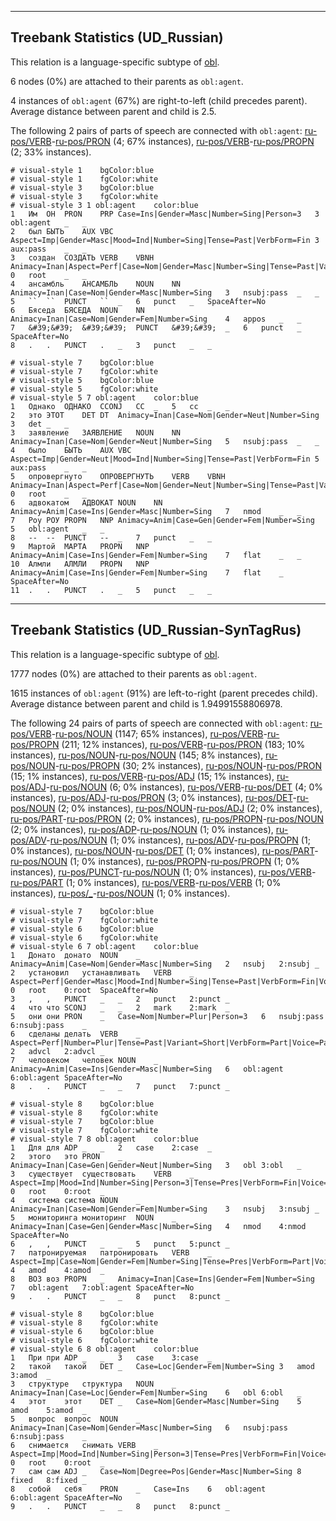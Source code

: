 

--------------------------------------------------------------------------------

## Treebank Statistics (UD_Russian)

This relation is a language-specific subtype of [obl]().

6 nodes (0%) are attached to their parents as `obl:agent`.

4 instances of `obl:agent` (67%) are right-to-left (child precedes parent).
Average distance between parent and child is 2.5.

The following 2 pairs of parts of speech are connected with `obl:agent`: [ru-pos/VERB]()-[ru-pos/PRON]() (4; 67% instances), [ru-pos/VERB]()-[ru-pos/PROPN]() (2; 33% instances).


~~~ conllu
# visual-style 1	bgColor:blue
# visual-style 1	fgColor:white
# visual-style 3	bgColor:blue
# visual-style 3	fgColor:white
# visual-style 3 1 obl:agent	color:blue
1	Им	ОН	PRON	PRP	Case=Ins|Gender=Masc|Number=Sing|Person=3	3	obl:agent	_	_
2	был	БЫТЬ	AUX	VBC	Aspect=Imp|Gender=Masc|Mood=Ind|Number=Sing|Tense=Past|VerbForm=Fin	3	aux:pass	_	_
3	создан	СОЗДАТЬ	VERB	VBNH	Animacy=Inan|Aspect=Perf|Case=Nom|Gender=Masc|Number=Sing|Tense=Past|Variant=Short|VerbForm=Part|Voice=Pass	0	root	_	_
4	ансамбль	АНСАМБЛЬ	NOUN	NN	Animacy=Inan|Case=Nom|Gender=Masc|Number=Sing	3	nsubj:pass	_	_
5	``	``	PUNCT	``	_	6	punct	_	SpaceAfter=No
6	Бяседа	БЯСЕДА	NOUN	NN	Animacy=Inan|Case=Nom|Gender=Fem|Number=Sing	4	appos	_	_
7	&#39;&#39;	&#39;&#39;	PUNCT	&#39;&#39;	_	6	punct	_	SpaceAfter=No
8	.	.	PUNCT	.	_	3	punct	_	_

~~~


~~~ conllu
# visual-style 7	bgColor:blue
# visual-style 7	fgColor:white
# visual-style 5	bgColor:blue
# visual-style 5	fgColor:white
# visual-style 5 7 obl:agent	color:blue
1	Однако	ОДНАКО	CCONJ	CC	_	5	cc	_	_
2	это	ЭТОТ	DET	DT	Animacy=Inan|Case=Nom|Gender=Neut|Number=Sing	3	det	_	_
3	заявление	ЗАЯВЛЕНИЕ	NOUN	NN	Animacy=Inan|Case=Nom|Gender=Neut|Number=Sing	5	nsubj:pass	_	_
4	было	БЫТЬ	AUX	VBC	Aspect=Imp|Gender=Neut|Mood=Ind|Number=Sing|Tense=Past|VerbForm=Fin	5	aux:pass	_	_
5	опровергнуто	ОПРОВЕРГНУТЬ	VERB	VBNH	Animacy=Inan|Aspect=Perf|Case=Nom|Gender=Neut|Number=Sing|Tense=Past|Variant=Short|VerbForm=Part|Voice=Pass	0	root	_	_
6	адвокатом	АДВОКАТ	NOUN	NN	Animacy=Anim|Case=Ins|Gender=Masc|Number=Sing	7	nmod	_	_
7	Роу	РОУ	PROPN	NNP	Animacy=Anim|Case=Gen|Gender=Fem|Number=Sing	5	obl:agent	_	_
8	--	--	PUNCT	--	_	7	punct	_	_
9	Мартой	МАРТА	PROPN	NNP	Animacy=Anim|Case=Ins|Gender=Fem|Number=Sing	7	flat	_	_
10	Алмли	АЛМЛИ	PROPN	NNP	Animacy=Anim|Case=Ins|Gender=Fem|Number=Sing	7	flat	_	SpaceAfter=No
11	.	.	PUNCT	.	_	5	punct	_	_

~~~




--------------------------------------------------------------------------------

## Treebank Statistics (UD_Russian-SynTagRus)

This relation is a language-specific subtype of [obl]().

1777 nodes (0%) are attached to their parents as `obl:agent`.

1615 instances of `obl:agent` (91%) are left-to-right (parent precedes child).
Average distance between parent and child is 1.94991558806978.

The following 24 pairs of parts of speech are connected with `obl:agent`: [ru-pos/VERB]()-[ru-pos/NOUN]() (1147; 65% instances), [ru-pos/VERB]()-[ru-pos/PROPN]() (211; 12% instances), [ru-pos/VERB]()-[ru-pos/PRON]() (183; 10% instances), [ru-pos/NOUN]()-[ru-pos/NOUN]() (145; 8% instances), [ru-pos/NOUN]()-[ru-pos/PROPN]() (30; 2% instances), [ru-pos/NOUN]()-[ru-pos/PRON]() (15; 1% instances), [ru-pos/VERB]()-[ru-pos/ADJ]() (15; 1% instances), [ru-pos/ADJ]()-[ru-pos/NOUN]() (6; 0% instances), [ru-pos/VERB]()-[ru-pos/DET]() (4; 0% instances), [ru-pos/ADJ]()-[ru-pos/PRON]() (3; 0% instances), [ru-pos/DET]()-[ru-pos/NOUN]() (2; 0% instances), [ru-pos/NOUN]()-[ru-pos/ADJ]() (2; 0% instances), [ru-pos/PART]()-[ru-pos/PRON]() (2; 0% instances), [ru-pos/PROPN]()-[ru-pos/NOUN]() (2; 0% instances), [ru-pos/ADP]()-[ru-pos/NOUN]() (1; 0% instances), [ru-pos/ADV]()-[ru-pos/NOUN]() (1; 0% instances), [ru-pos/ADV]()-[ru-pos/PROPN]() (1; 0% instances), [ru-pos/NOUN]()-[ru-pos/DET]() (1; 0% instances), [ru-pos/PART]()-[ru-pos/NOUN]() (1; 0% instances), [ru-pos/PROPN]()-[ru-pos/PROPN]() (1; 0% instances), [ru-pos/PUNCT]()-[ru-pos/NOUN]() (1; 0% instances), [ru-pos/VERB]()-[ru-pos/PART]() (1; 0% instances), [ru-pos/VERB]()-[ru-pos/VERB]() (1; 0% instances), [ru-pos/_]()-[ru-pos/NOUN]() (1; 0% instances).


~~~ conllu
# visual-style 7	bgColor:blue
# visual-style 7	fgColor:white
# visual-style 6	bgColor:blue
# visual-style 6	fgColor:white
# visual-style 6 7 obl:agent	color:blue
1	Донато	донато	NOUN	_	Animacy=Anim|Case=Nom|Gender=Masc|Number=Sing	2	nsubj	2:nsubj	_
2	установил	устанавливать	VERB	_	Aspect=Perf|Gender=Masc|Mood=Ind|Number=Sing|Tense=Past|VerbForm=Fin|Voice=Act	0	root	0:root	SpaceAfter=No
3	,	,	PUNCT	_	_	2	punct	2:punct	_
4	что	что	SCONJ	_	_	2	mark	2:mark	_
5	они	они	PRON	_	Case=Nom|Number=Plur|Person=3	6	nsubj:pass	6:nsubj:pass	_
6	сделаны	делать	VERB	_	Aspect=Perf|Number=Plur|Tense=Past|Variant=Short|VerbForm=Part|Voice=Pass	2	advcl	2:advcl	_
7	человеком	человек	NOUN	_	Animacy=Anim|Case=Ins|Gender=Masc|Number=Sing	6	obl:agent	6:obl:agent	SpaceAfter=No
8	.	.	PUNCT	_	_	7	punct	7:punct	_

~~~


~~~ conllu
# visual-style 8	bgColor:blue
# visual-style 8	fgColor:white
# visual-style 7	bgColor:blue
# visual-style 7	fgColor:white
# visual-style 7 8 obl:agent	color:blue
1	Для	для	ADP	_	_	2	case	2:case	_
2	этого	это	PRON	_	Animacy=Inan|Case=Gen|Gender=Neut|Number=Sing	3	obl	3:obl	_
3	существует	существовать	VERB	_	Aspect=Imp|Mood=Ind|Number=Sing|Person=3|Tense=Pres|VerbForm=Fin|Voice=Act	0	root	0:root	_
4	система	система	NOUN	_	Animacy=Inan|Case=Nom|Gender=Fem|Number=Sing	3	nsubj	3:nsubj	_
5	мониторинга	мониторинг	NOUN	_	Animacy=Inan|Case=Gen|Gender=Masc|Number=Sing	4	nmod	4:nmod	SpaceAfter=No
6	,	,	PUNCT	_	_	5	punct	5:punct	_
7	патронируемая	патронировать	VERB	_	Aspect=Imp|Case=Nom|Gender=Fem|Number=Sing|Tense=Pres|VerbForm=Part|Voice=Pass	4	amod	4:amod	_
8	ВОЗ	воз	PROPN	_	Animacy=Inan|Case=Ins|Gender=Fem|Number=Sing	7	obl:agent	7:obl:agent	SpaceAfter=No
9	.	.	PUNCT	_	_	8	punct	8:punct	_

~~~


~~~ conllu
# visual-style 8	bgColor:blue
# visual-style 8	fgColor:white
# visual-style 6	bgColor:blue
# visual-style 6	fgColor:white
# visual-style 6 8 obl:agent	color:blue
1	При	при	ADP	_	_	3	case	3:case	_
2	такой	такой	DET	_	Case=Loc|Gender=Fem|Number=Sing	3	amod	3:amod	_
3	структуре	структура	NOUN	_	Animacy=Inan|Case=Loc|Gender=Fem|Number=Sing	6	obl	6:obl	_
4	этот	этот	DET	_	Case=Nom|Gender=Masc|Number=Sing	5	amod	5:amod	_
5	вопрос	вопрос	NOUN	_	Animacy=Inan|Case=Nom|Gender=Masc|Number=Sing	6	nsubj:pass	6:nsubj:pass	_
6	снимается	снимать	VERB	_	Aspect=Imp|Mood=Ind|Number=Sing|Person=3|Tense=Pres|VerbForm=Fin|Voice=Pass	0	root	0:root	_
7	сам	сам	ADJ	_	Case=Nom|Degree=Pos|Gender=Masc|Number=Sing	8	fixed	8:fixed	_
8	собой	себя	PRON	_	Case=Ins	6	obl:agent	6:obl:agent	SpaceAfter=No
9	.	.	PUNCT	_	_	8	punct	8:punct	_

~~~


